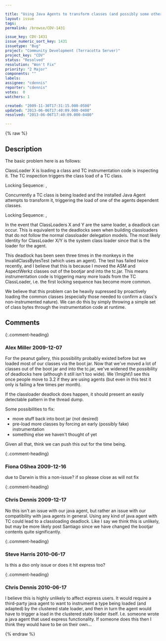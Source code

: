 ```yaml
---

title: "Using Java Agents to transform classes (and possibly some other scenarios) can cause deadlocks during classloading when using TC"
layout: issue
tags: 
permalink: /browse/CDV-1431

issue_key: CDV-1431
issue_numeric_sort_key: 1431
issuetype: "Bug"
project: "Community Development (Terracotta Server)"
project_key: "CDV"
status: "Resolved"
resolution: "Won't Fix"
priority: "2 Major"
components: ""
labels: 
assignee: "cdennis"
reporter: "cdennis"
votes:  0
watchers: 1

created: "2009-11-30T17:31:15.000-0500"
updated: "2013-06-06T17:40:09.000-0400"
resolved: "2013-06-06T17:40:09.000-0400"

---
```




{% raw %}



## Description

<div markdown="1" class="description">

The basic problem here is as follows:

ClassLoader X is loading a class and TC instrumentation code is inspecting it.  The TC inspection triggers the class load of a TC class.

Locking Sequence: <ClassLoader X>, <TC ClassLoader>

Concurrently a TC class is being loaded and the installed Java Agent attempts to transform it, triggering the load of one of the agents dependent classes.

Locking Sequence: <TC ClassLoader>, <ClassLoader Y>

In the event that ClassLoaders X and Y are the same loader, a deadlock can occur.  This is equivalent to the deadlocks seen when building classloaders that do not follow the normal classloader delegation models.  The most likely identity for ClassLoader X/Y is the system class loader since that is the loader for the agent.

This deadlock has been seen three times in the monkeys in the InvalidClassBytesTest (which uses an agent).  The test has failed twice recently, and I believe that this is because I moved the ASM and AspectWerkz classes out of the bootjar and into the tc.jar.  This means instrumentation code is triggering many more loads from the TC ClassLoader, i.e. the first locking sequence has become more common.

We believe that this problem can be heavily supressed by proactively loading the common classes (especially those needed to confirm a class's non-instrumented nature).  We can do this by simply throwing a simple set of class bytes through the instrumentation code at runtime.

</div>

## Comments


{:.comment-heading}
### **Alex Miller** <span class="date">2009-12-07</span>

<div markdown="1" class="comment">

For the peanut gallery, this possibility probably existed before but we loaded most of our classes via the boot jar.  Now that we've moved a lot of classes out of the boot jar and into the tc.jar, we've widened the possibility of deadlocks here (although it still isn't too wide).  We \1might\1 see this once people move to 3.2 if they are using agents (but even in this test it only is failing a few times per month).  

If the classloader deadlock does happen, it should present an easily detectable pattern in the thread dump.  

Some possibilities to fix:
- move stuff back into boot jar (not desired)
- pre-load more classes by forcing an early (possibly fake) instrumentation
- something else we haven't thought of yet

Given all that, think we can push this out for the time being.

</div>


{:.comment-heading}
### **Fiona OShea** <span class="date">2009-12-16</span>

<div markdown="1" class="comment">

due to Darwin is this a non-issue?
if so please close as will not fix

</div>


{:.comment-heading}
### **Chris Dennis** <span class="date">2009-12-17</span>

<div markdown="1" class="comment">

No this isn't an issue with our java agent, but rather an issue with our compatibility with java agents in general.  Using any kind of java agent with TC could lead to a classloading deadlock.  Like I say we think this is unlikely, but may be more likely post Santiago since we have changed the bootjar contents quite significantly.

</div>


{:.comment-heading}
### **Steve Harris** <span class="date">2010-06-17</span>

<div markdown="1" class="comment">

Is this a dso only issue or does it hit express too?

</div>


{:.comment-heading}
### **Chris Dennis** <span class="date">2010-06-17</span>

<div markdown="1" class="comment">

I believe this is highly unlikely to affect express users.  It would require a third-party java agent to want to instrument a type being loaded (and adapted) by the clustered state loader, and then in turn the agent would have to trigger a load in the clustered state loader itself.  I.e. someone wrote a java agent that used express functionality.  If someone does this then I think they would have to be on their own...

</div>



{% endraw %}
